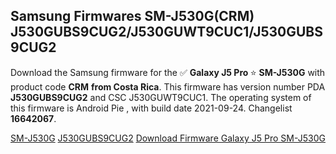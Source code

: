 <h2>Samsung Firmwares SM-J530G(CRM) J530GUBS9CUG2/J530GUWT9CUC1/J530GUBS9CUG2</h2>
Download the Samsung firmware for the ✅ <strong>Galaxy J5 Pro </strong> ⭐ <strong>SM-J530G</strong> with product code <strong>CRM</strong> <strong> from Costa Rica</strong>. This firmware has version number PDA <strong>J530GUBS9CUG2</strong> and CSC J530GUWT9CUC1. The operating system of this firmware is Android Pie , with build date 2021-09-24. Changelist <strong>16642067</strong>.


[SM-J530G](https://samfirm.shop/samsung/model/SM-J530G)
[J530GUBS9CUG2](https://samfirm.shop/samsung/pda/J530GUBS9CUG2)
[Download Firmware Galaxy J5 Pro SM-J530G](https://samfirm.shop/samsung/firmware/459918)
